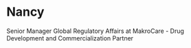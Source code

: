 # Nancy
Senior Manager Global Regulatory Affairs at MakroCare - Drug Development and Commercialization Partner
